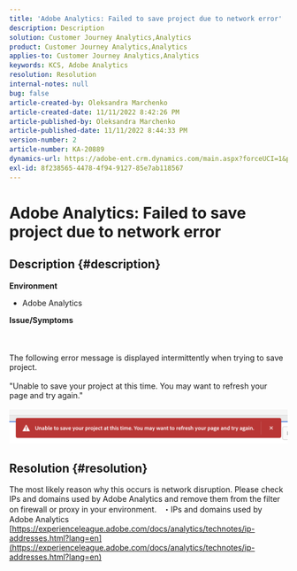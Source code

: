 ```yaml
---
title: 'Adobe Analytics: Failed to save project due to network error'
description: Description
solution: Customer Journey Analytics,Analytics
product: Customer Journey Analytics,Analytics
applies-to: Customer Journey Analytics,Analytics
keywords: KCS, Adobe Analytics
resolution: Resolution
internal-notes: null
bug: false
article-created-by: Oleksandra Marchenko
article-created-date: 11/11/2022 8:42:26 PM
article-published-by: Oleksandra Marchenko
article-published-date: 11/11/2022 8:44:33 PM
version-number: 2
article-number: KA-20889
dynamics-url: https://adobe-ent.crm.dynamics.com/main.aspx?forceUCI=1&pagetype=entityrecord&etn=knowledgearticle&id=9e656d55-0162-ed11-9561-6045bd006b25
exl-id: 8f238565-4478-4f94-9127-85e7ab118567
---
```

# Adobe Analytics: Failed to save project due to network error

## Description {#description}

<b>Environment</b>
- Adobe Analytics

<b>Issue/Symptoms</b><br><br> <br><br>The following error message is displayed intermittently when trying to save project.
<br> 
<br>"Unable to save your project at this time. You may want to refresh your page and try again."<br><br>![](assets/___9f656d55-0162-ed11-9561-6045bd006b25___.png)

## Resolution {#resolution}


The most likely reason why this occurs is network disruption. Please check IPs and domains used by Adobe Analytics and remove them from the filter on firewall or proxy in your environment.
 
・IPs and domains used by Adobe Analytics
[https://experienceleague.adobe.com/docs/analytics/technotes/ip-addresses.html?lang=en](https://experienceleague.adobe.com/docs/analytics/technotes/ip-addresses.html?lang=en)
